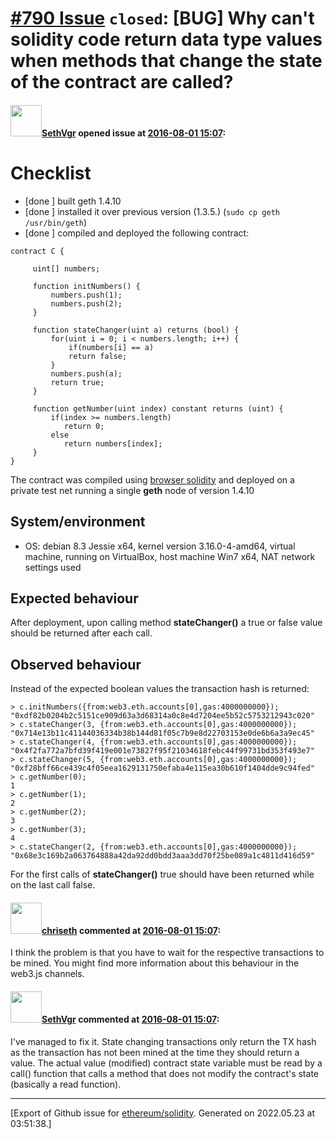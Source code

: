 # [\#790 Issue](https://github.com/ethereum/solidity/issues/790) `closed`: [BUG] Why can't solidity code return data type values when methods that change the state of the contract are called?

#### <img src="https://avatars.githubusercontent.com/u/19685073?v=4" width="50">[SethVgr](https://github.com/SethVgr) opened issue at [2016-08-01 15:07](https://github.com/ethereum/solidity/issues/790):

# Checklist
- [done ] built geth 1.4.10
- [done ] installed it over previous version (1.3.5.) (`sudo cp geth /usr/bin/geth`)
- [done ] compiled  and deployed the following contract:

```
contract C {

     uint[] numbers;

     function initNumbers() {
         numbers.push(1);
         numbers.push(2);
     }

     function stateChanger(uint a) returns (bool) {
         for(uint i = 0; i < numbers.length; i++) {
             if(numbers[i] == a)
             return false;
         }
         numbers.push(a);
         return true;
     }

     function getNumber(uint index) constant returns (uint) {
         if(index >= numbers.length)
            return 0;
         else
            return numbers[index];
     }
}
```

The contract was compiled using [browser solidity](https://ethereum.github.io/browser-solidity/#version=soljson-latest.js) and deployed on a private test net running a single **geth** node of version 1.4.10
## System/environment
- OS: debian 8.3 Jessie x64, kernel version 3.16.0-4-amd64, virtual machine, running on VirtualBox, host machine Win7 x64, NAT network settings used
## Expected behaviour

After deployment, upon calling method **stateChanger()** a true or false value should be returned after each call.
## Observed behaviour

Instead of the expected boolean values the transaction hash is returned:

```
> c.initNumbers({from:web3.eth.accounts[0],gas:4000000000});
"0xdf82b0204b2c5151ce909d63a3d68314a0c8e4d7204ee5b52c5753212943c020"
> c.stateChanger(3, {from:web3.eth.accounts[0],gas:4000000000});
"0x714e13b11c41144036334b38b144d81f05c7b9e8d22703153e0de6b6a3a9ec45"
> c.stateChanger(4, {from:web3.eth.accounts[0],gas:4000000000});
"0x4f2fa772a7bfd39f419e001e73827f95f21034618febc44f99731bd353f493e7"
> c.stateChanger(5, {from:web3.eth.accounts[0],gas:4000000000});
"0xf28bff66ce439c4f05eea1629131750efaba4e115ea30b610f1404dde9c94fed"
> c.getNumber(0);
1
> c.getNumber(1);
2
> c.getNumber(2);
3
> c.getNumber(3);
4
> c.stateChanger(2, {from:web3.eth.accounts[0],gas:4000000000});
"0x68e3c169b2a063764888a42da92dd0bdd3aaa3dd70f25be089a1c4811d416d59"

```

For the first calls of **stateChanger()** true should have been returned while on the last call false. 


#### <img src="https://avatars.githubusercontent.com/u/9073706?v=4" width="50">[chriseth](https://github.com/chriseth) commented at [2016-08-01 15:07](https://github.com/ethereum/solidity/issues/790#issuecomment-236723076):

I think the problem is that you have to wait for the respective transactions to be mined. You might find more information about this behaviour in the web3.js channels.

#### <img src="https://avatars.githubusercontent.com/u/19685073?v=4" width="50">[SethVgr](https://github.com/SethVgr) commented at [2016-08-01 15:07](https://github.com/ethereum/solidity/issues/790#issuecomment-237598035):

I've managed to fix it. State changing transactions only return the TX hash as the transaction has not been mined at the time they should return a value. The actual value (modified) contract state variable must be read by a call() function that calls a method that does not modify the contract's state (basically a read function).


-------------------------------------------------------------------------------



[Export of Github issue for [ethereum/solidity](https://github.com/ethereum/solidity). Generated on 2022.05.23 at 03:51:38.]
